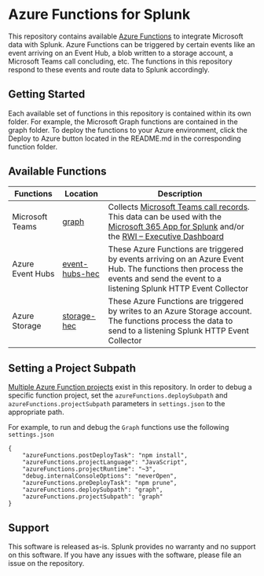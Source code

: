 # Azure Functions for Splunk

This repository contains available [Azure Functions]( https://azure.microsoft.com/en-us/services/functions/) to integrate Microsoft data with Splunk.  Azure Functions can be triggered by certain events like an event arriving on an Event Hub, a blob written to a storage account, a Microsoft Teams call concluding, etc.  The functions in this repository respond to these events and route data to Splunk accordingly.

## Getting Started

Each available set of functions in this repository is contained within its own folder.  For example, the Microsoft Graph functions are contained in the graph folder.  To deploy the functions to your Azure environment, click the Deploy to Azure button located in the README.md in the corresponding function folder.

## Available Functions

| Functions | Location | Description |
| --------- | -------- | ----------- |
| Microsoft Teams | [graph](https://github.com/RobertoBorgesazure-functions-splunk/tree/master/graph) | Collects [Microsoft Teams call records]( https://docs.microsoft.com/en-us/graph/api/resources/callrecords-callrecord).  This data can be used with the [Microsoft 365 App for Splunk]( https://splunkbase.splunk.com/app/3786/) and/or the [RWI – Executive Dashboard]( https://splunkbase.splunk.com/app/4952/) |
| Azure Event Hubs | [event-hubs-hec](https://github.com/RobertoBorgesazure-functions-splunk/tree/master/event-hubs-hec) | These Azure Functions are triggered by events arriving on an Azure Event Hub.  The functions then process the events and send the event to a listening Splunk HTTP Event Collector |
| Azure Storage | [storage-hec](https://github.com/RobertoBorgesazure-functions-splunk/tree/master/storage-hec) | These Azure Functions are triggered by writes to an Azure Storage account.  The functions process the data to send to a listening Splunk HTTP Event Collector |

## Setting a Project Subpath
[Multiple Azure Function projects](https://github.com/Microsoft/vscode-azurefunctions/wiki/Multiple-function-projects) exist in this repository.  In order to debug a specific function project, set the `azureFunctions.deploySubpath` and `azureFunctions.projectSubpath` parameters in `settings.json` to the appropriate path.

For example, to run and debug the `Graph` functions use the following `settings.json`
```
{
    "azureFunctions.postDeployTask": "npm install",
    "azureFunctions.projectLanguage": "JavaScript",
    "azureFunctions.projectRuntime": "~3",
    "debug.internalConsoleOptions": "neverOpen",
    "azureFunctions.preDeployTask": "npm prune",
    "azureFunctions.deploySubpath": "graph",
    "azureFunctions.projectSubpath": "graph"
}
```

## Support

This software is released as-is. Splunk provides no warranty and no support on this software. If you have any issues with the software, please file an issue on the repository.

